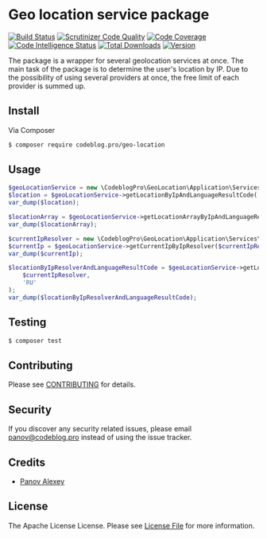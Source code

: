 # Geo location service package

[![Build Status](https://travis-ci.org/PanovAlexey/geo-location.svg?branch=master)](https://travis-ci.org/PanovAlexey/geo-location) 
[![Scrutinizer Code Quality](https://scrutinizer-ci.com/g/PanovAlexey/geo-location/badges/quality-score.png?b=master)](https://scrutinizer-ci.com/g/PanovAlexey/geo-location/?branch=master)
[![Code Coverage](https://scrutinizer-ci.com/g/PanovAlexey/geo-location/badges/coverage.png?b=master)](https://scrutinizer-ci.com/g/PanovAlexey/geo-location/?branch=master)
[![Code Intelligence Status](https://scrutinizer-ci.com/g/PanovAlexey/geo-location/badges/code-intelligence.svg?b=master)](https://scrutinizer-ci.com/code-intelligence)
[![Total Downloads](https://poser.pugx.org/codeblog.pro/geo-location/downloads)](https://packagist.org/packages/codeblog.pro/geo-location)
[![Version](https://poser.pugx.org/codeblog.pro/geo-location/version)](https://packagist.org/packages/codeblog.pro/geo-location)

The package is a wrapper for several geolocation services at once. 
The main task of the package is to determine the user's location by IP. 
Due to the possibility of using several providers at once,
 the free limit of each provider is summed up.


## Install

Via Composer

``` bash
$ composer require codeblog.pro/geo-location
```

## Usage

``` php
$geoLocationService = new \CodeblogPro\GeoLocation\Application\Services\GeoLocationService();
$location = $geoLocationService->getLocationByIpAndLanguageResultCode('8.8.8.8', 'EN');
var_dump($location);

$locationArray = $geoLocationService->getLocationArrayByIpAndLanguageResultCode('8.8.8.8', 'RU');
var_dump($locationArray);

$currentIpResolver = new \CodeblogPro\GeoLocation\Application\Services\CurrentIpResolver();
$currentIp = $geoLocationService->getCurrentIpByIpResolver($currentIpResolver)->getValue();
var_dump($currentIp);

$locationByIpResolverAndLanguageResultCode = $geoLocationService->getLocationByIpResolverAndLanguageResultCode(
    $currentIpResolver,
    'RU'
);
var_dump($locationByIpResolverAndLanguageResultCode);
```

## Testing

``` bash
$ composer test
```

## Contributing

Please see [CONTRIBUTING](CONTRIBUTING.md) for details.

## Security

If you discover any security related issues, please email panov@codeblog.pro instead of using the issue tracker.

## Credits

- [Panov Alexey](https://www.linkedin.com/in/codeblog/)

## License

The Apache License License. Please see [License File](LICENSE) for more information.
